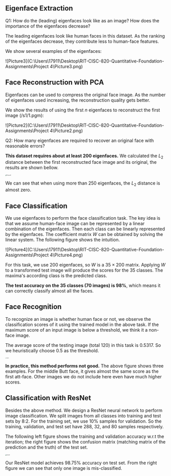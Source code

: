 ## Eigenface Extraction

Q1: How do the (leading) eigenfaces look like as an image? How does the importance of the eigenfaces decrease?

The leading eigenfaces look like human faces in this dataset. As the ranking of the eigenfaces decrease, they contribute less to human-face features.

We show several examples of the eigenfaces:

![Picture3](C:\Users\17911\Desktop\RIT-CISC-820-Quantitative-Foundation-Assignments\Project 4\Picture3.png)

## Face Reconstruction with PCA

Eigenfaces can be used to compress the original face image. As the number of eigenfaces used increasing, the reconstruction quality gets better. 

We show the results of using the first $n$ eigenfaces to reconstruct the first image (/s1/1.pgm):

![Picture2](C:\Users\17911\Desktop\RIT-CISC-820-Quantitative-Foundation-Assignments\Project 4\Picture2.png)

Q2: How many eigenfaces are required to recover an original face with reasonable errors?

**This dataset requires about at least 200 eigenfaces.** We calculated the $L_2$ distance between the first reconstructed face image and its original, the results are shown bellow. 

<img src="C:\Users\17911\Desktop\RIT-CISC-820-Quantitative-Foundation-Assignments\Project 4\Picture6.png" alt="Picture6" style="zoom: 25%;" />

We can see that when using more than 250 eigenfaces, the $L_2$ distance is almost zero.

## Face Classification

We use eigenfaces to perform the face classification task. The key idea is that we assume human-face image can be represented by a linear combination of the eigenfaces. Then each class can be linearly represented by the eigenfaces. The coefficient matrix $W$ can be obtained by solving the linear system. The following figure shows the intuition.

![Picture4](C:\Users\17911\Desktop\RIT-CISC-820-Quantitative-Foundation-Assignments\Project 4\Picture4.png)

For this task, we use $200$ eigenfaces, so $W$ is a $35\times 200$ matrix. Applying $W$ to a transformed test image will produce the scores for the $35$ classes. The maxima's according class is the predicted class.

**The test accuracy on the 35 classes (70 images) is 98%**, which means it can correctly classify almost all the faces.

## Face Recognition

To recognize an image is whether human face or not, we observe the classification scores of it using the trained model in the above task. If the maximum score of an input image is below a threshold, we think it a non-face image.

The average score of the testing image (total 120) in this task is $0.5317$. So we heuristically choose $0.5$ as the threshold.

<img src="C:\Users\17911\Desktop\RIT-CISC-820-Quantitative-Foundation-Assignments\Project 4\Picture9.png" alt="Picture9" style="zoom: 15%;" />

**In practice, this method performs not good.** The above figure shows three examples. For the middle Butt face, it gives almost the same score as the first att-face. Other images we do not include here even have much higher scores.

## Classification with ResNet

Besides the above method. We design a ResNet neural network to perform image classification. We split images from all classes into training and test sets by 8:2. For the training set, we use 10% samples for validation. So the training, validation, and test set have 288, 32, and 80 samples respectively.

The following left figure shows the training and validation accuracy w.r.t the iteration; the right figure shows the confusion matrix (matching matrix of the prediction and the truth) of the test set.

<img src="C:\Users\17911\Desktop\resnet.png" alt="resnet" style="zoom: 25%;" />

Our ResNet model achieves 98.75% accuracy on test set. From the right figure we can see that only one image is mis-classified.
